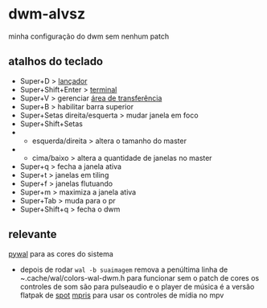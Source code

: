 # dwm-alvsz
minha configuração do dwm sem nenhum patch
## atalhos do teclado
- Super+D > [lançador](https://github.com/alvsz/dmenu-alvsz)
- Super+Shift+Enter > [terminal](https://github.com/alvsz/st-alvsz)
- Super+V > gerenciar [área de transferência](https://github.com/cdown/clipmenu)
- Super+B > habilitar barra superior
- Super+Setas direita/esquerta > mudar janela em foco
- Super+Shift+Setas
- - esquerda/direita > altera o tamanho do master
- - cima/baixo >  altera a quantidade de janelas no master
- Super+q > fecha a janela ativa
- Super+t > janelas em tiling
- Super+f > janelas flutuando
- Super+m > maximiza a janela ativa
- Super+Tab > muda para o pr
- Super+Shift+q > fecha o dwm

## relevante
[pywal](https://github.com/dylanaraps/pywal) para as cores do sistema
- depois de rodar `wal -b suaimagem` remova a penúltima linha de ~.cache/wal/colors-wal-dwm.h para funcionar sem o patch de cores
os controles de som são para pulseaudio e o player de música é a versão flatpak de [spot](https://github.com/xou816/spot)
[mpris](https://github.com/hoyon/mpv-mpris) para usar os controles de mídia no mpv




